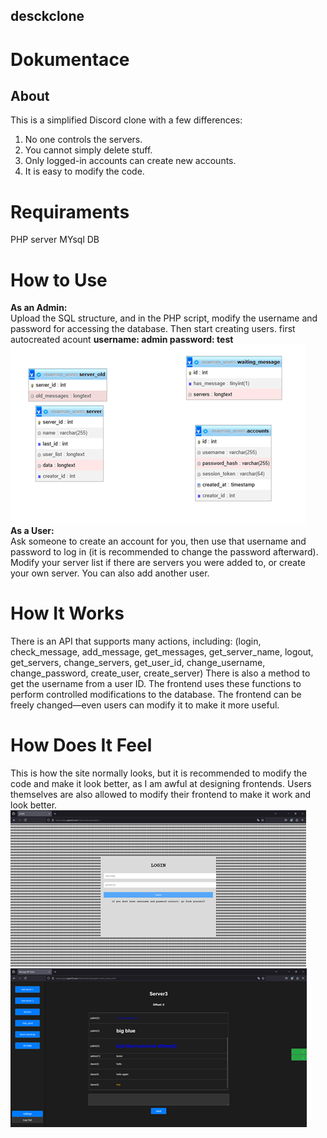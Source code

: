 ## desckclone

# Dokumentace
## About

This is a simplified Discord clone with a few differences:
  1. No one controls the servers.
  2. You cannot simply delete stuff.
  3. Only logged-in accounts can create new accounts.
  4. It is easy to modify the code.

# Requiraments
  PHP server MYsql DB
  
# How to Use
**As an Admin:** <br>
  Upload the SQL structure, and in the PHP script, modify the username and
  password for accessing the database. Then start creating users.
  first autocreated acount **username: admin password: test** <br>
  ![db structure](images/db.bmp)<br>
**As a User:** <br>
  Ask someone to create an account for you, then use that username and
  password to log in (it is recommended to change the password afterward). Modify
  your server list if there are servers you were added to, or create your own server.
  You can also add another user.<br>
  
# How It Works
There is an API that supports many actions, including:
(login, check_message, add_message, get_messages, get_server_name, logout,
get_servers, change_servers, get_user_id, change_username, change_password,
create_user, create_server)
There is also a method to get the username from a user ID.
The frontend uses these functions to perform controlled modifications to the
database. The frontend can be freely changed—even users can modify it to make
it more useful.

# How Does It Feel
This is how the site normally looks, but it is recommended to modify the code and
make it look better, as I am awful at designing frontends. Users themselves are
also allowed to modify their frontend to make it work and look better.<br>
![db structure](images/login.bmp)<br>
![db structure](images/window.bmp)<br>
<br>
<br>
<br>
